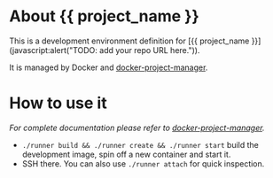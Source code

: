 # About {{ project_name  }}

This is a development environment definition for [{{ project_name }}](javascript:alert("TODO: add your repo URL here.")).

It is managed by Docker and [docker-project-manager](https://github.com/jakub-stastny/docker-project-manager).

# How to use it

_For complete documentation please refer to [docker-project-manager](https://github.com/jakub-stastny/docker-project-manager)._

- `./runner build && ./runner create && ./runner start` build the development image, spin off a new container and start it.
- SSH there. You can also use `./runner attach` for quick inspection.

